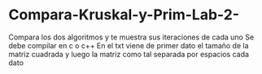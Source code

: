 # Compara-Kruskal-y-Prim-Lab-2-
Compara los dos algoritmos y te muestra sus iteraciones de cada uno
Se debe compilar en c o c++
En el txt viene de primer dato el tamaño de la matriz cuadrada y luego la matriz como tal separada por espacios cada dato
